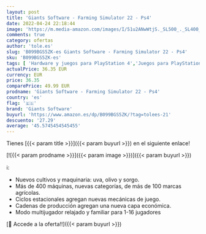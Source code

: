 ```yaml
---
layout: post
title: 'Giants Software - Farming Simulator 22 - Ps4'
date: 2022-04-24 22:18:44
image: 'https://m.media-amazon.com/images/I/51u2ANwWtjS._SL500_._SL400_.jpg'
comments: true
category: ofertas
author: 'tole.es'
slug: 'B099BGS5ZK-es Giants Software - Farming Simulator 22 - Ps4'
sku: 'B099BGS5ZK-es'
tags: [ 'Hardware y juegos para PlayStation 4','Juegos para PlayStation 4','Videojuegos','giants software','ps4','🇪🇸', ]
actualPrice: 36.35 EUR
currency: EUR
price: 36.35
comparePrice: 49.99 EUR
prodname: 'Giants Software - Farming Simulator 22 - Ps4'
country: 'es'
flag: '🇪🇸'
brand: 'Giants Software'
buyurl: 'https://www.amazon.es/dp/B099BGS5ZK/?tag=tolees-21'
descuento: '27.29'
average: '45.5745454545455'
---
```


Tienes [{{< param title >}}]({{< param buyurl >}}) en el siguiente enlace!

[![{{< param prodname >}}]({{< param image >}})]({{< param buyurl >}})

ℹ️:

- Nuevos cultivos y maquinaria: uva, olivo y sorgo.
- Más de 400 máquinas, nuevas categorías, de más de 100 marcas agrícolas.
- Ciclos estacionales agregan nuevas mecánicas de juego.
- Cadenas de producción agregan una nueva capa económica.
- Modo multijugador relajado y familiar para 1-16 jugadores

[🛒 Accede a la oferta!!]({{< param buyurl >}})
